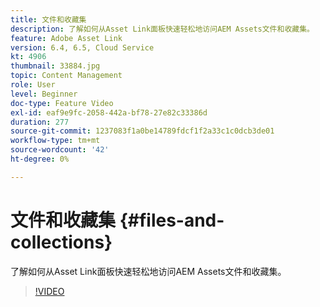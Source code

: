 ```yaml
---
title: 文件和收藏集
description: 了解如何从Asset Link面板快速轻松地访问AEM Assets文件和收藏集。
feature: Adobe Asset Link
version: 6.4, 6.5, Cloud Service
kt: 4906
thumbnail: 33884.jpg
topic: Content Management
role: User
level: Beginner
doc-type: Feature Video
exl-id: eaf9e9fc-2058-442a-bf78-27e82c33386d
duration: 277
source-git-commit: 1237083f1a0be14789fdcf1f2a33c1c0dcb3de01
workflow-type: tm+mt
source-wordcount: '42'
ht-degree: 0%

---
```


# 文件和收藏集 {#files-and-collections}

了解如何从Asset Link面板快速轻松地访问AEM Assets文件和收藏集。

>[!VIDEO](https://video.tv.adobe.com/v/33884?quality=12&learn=on)

